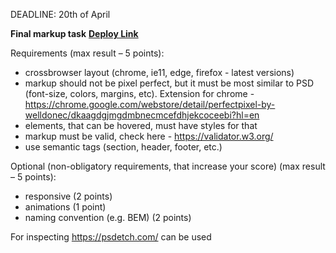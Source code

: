 DEADLINE: 20th of April

**Final markup task** [**Deploy Link**](https://tsakunova.github.io/TsakunovaJSLab/markup-task/)


Requirements (max result – 5 points):
+	crossbrowser layout (chrome, ie11, edge, firefox - latest versions)
+	markup should not be pixel perfect, but it must be most similar to PSD (font-size, colors, margins, etc). Extension for chrome - https://chrome.google.com/webstore/detail/perfectpixel-by-welldonec/dkaagdgjmgdmbnecmcefdhjekcoceebi?hl=en
+	elements, that can be hovered, must have styles for that
+	markup must be valid, check here - https://validator.w3.org/
+	use semantic tags (section, header, footer, etc.)

Optional (non-obligatory requirements, that increase your score) (max result – 5 points):
+	responsive (2 points)
+	animations (1 point)
+	naming convention (e.g. BEM) (2 points)


For inspecting https://psdetch.com/ can be used
